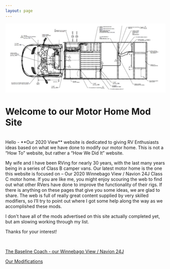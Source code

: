 ```yaml
---
layout: page
---
```


<img src="/assets/vandrawingweb.jpg"/>

<h1>Welcome to our Motor Home Mod Site</h1>
<br>
Hello - **Our 2020 View** website is dedicated to giving RV Enthusiasts ideas based on what we have done to modify our motor home.  This is not a “How To” website, but rather a “How We Did It” website. 

My wife and I have been RVing for nearly 30 years, with the last many years being in a series of Class B camper vans.  Our latest motor home is the one this website is focused on – Our 2020 Winnebago View / Navion 24J Class C motor home.
If you are like me, you might enjoy scouring the web to find out what other RVers have done to improve the functionality of their rigs.  If there is anything on these pages that give you some ideas, we are glad to share.  The web is full of really great content supplied by very skilled modifiers, so I’ll try to point out where I got some help along the way as we accomplished these mods.    

I don't have all of the mods advertised on this site actually completed yet, but am slowing working through my list.  

Thanks for your interest!

<br>

[The Baseline Coach - our Winnebago View / Navion 24J](/our24jview/)


[Our Modifications](/ourmods/)
